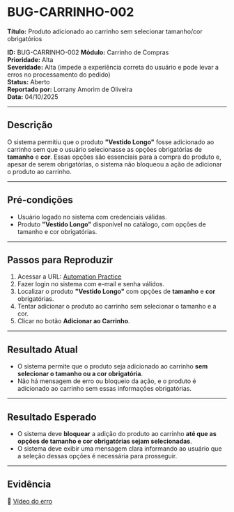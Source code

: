 # BUG-CARRINHO-002

**Título:** Produto adicionado ao carrinho sem selecionar tamanho/cor obrigatórios

**ID:** BUG-CARRINHO-002 
**Módulo:** Carrinho de Compras  
**Prioridade:** Alta  
**Severidade:** Alta (impede a experiência correta do usuário e pode levar a erros no processamento do pedido)  
**Status:** Aberto  
**Reportado por:** Lorrany Amorim de Oliveira  
**Data:** 04/10/2025  

---

## Descrição
O sistema permitiu que o produto **"Vestido Longo"** fosse adicionado ao carrinho sem que o usuário selecionasse as opções obrigatórias de **tamanho** e **cor**. Essas opções são essenciais para a compra do produto e, apesar de serem obrigatórias, o sistema não bloqueou a ação de adicionar o produto ao carrinho.  

---

## Pré-condições
- Usuário logado no sistema com credenciais válidas.  
- Produto **"Vestido Longo"** disponível no catálogo, com opções de tamanho e cor obrigatórias.

---

## Passos para Reproduzir
1. Acessar a URL: [Automation Practice](https://www.automationpratice.com.br/)  
2. Fazer login no sistema com e-mail e senha válidos.  
3. Localizar o produto **"Vestido Longo"** com opções de **tamanho** e **cor** obrigatórias.  
4. Tentar adicionar o produto ao carrinho sem selecionar o tamanho e a cor.  
5. Clicar no botão **Adicionar ao Carrinho**.

---

## Resultado Atual
- O sistema permite que o produto seja adicionado ao carrinho **sem selecionar o tamanho ou a cor obrigatória**.  
- Não há mensagem de erro ou bloqueio da ação, e o produto é adicionado ao carrinho sem essas informações obrigatórias.

---

## Resultado Esperado
- O sistema deve **bloquear** a adição do produto ao carrinho **até que as opções de tamanho e cor obrigatórias sejam selecionadas**.  
- O sistema deve exibir uma mensagem clara informando ao usuário que a seleção dessas opções é necessária para prosseguir.

---

## Evidência  
📎 [Vídeo do erro](https://drive.google.com/file/d/1_7ltVIC7xPwXbx9s-rG0FIYIG7QSLVhB/view?usp=sharing)  
